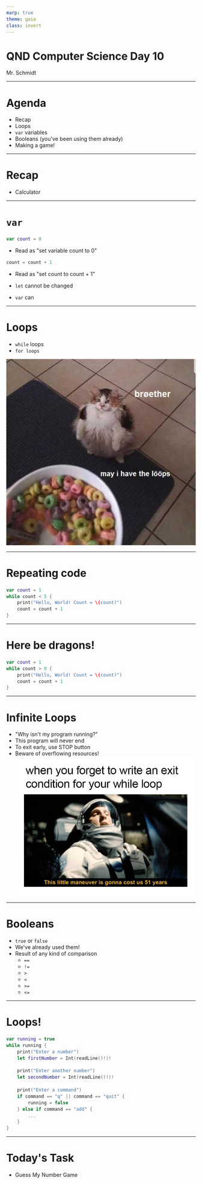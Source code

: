 ```yaml
---
marp: true
theme: gaia
class: invert
---
```


# QND Computer Science Day 10
Mr. Schmidt

--- 

# Agenda

- Recap
- Loops
- `var` variables
- Booleans (you've been using them already)
- Making a game!

---

# Recap

- Calculator


---

# `var`

```swift
var count = 0
```
- Read as "set variable count to 0"
```swift
count = count + 1
```
- Read as "set count to count + 1"

- `let` cannot be changed
- `var` can
---

# Loops

- `while` loops
- `for loops`

![bg right w:500](../assets/loop.jpeg)

<!-- -->

---

# Repeating code

```swift
var count = 1
while count < 5 {
    print("Hello, World! Count = \(count)")
    count = count + 1
}

```


---

# Here be dragons!

```swift
var count = 1
while count > 0 {
    print("Hello, World! Count = \(count)")
    count = count + 1
}

```
---

# Infinite Loops

- "Why isn't my program running?"
- This program will never end
- To exit early, use STOP button
- Beware of overflowing resources!
![bg right w:500](../assets/infinite_loop.jpeg)

---

# Booleans

- `true` or `false`
- We've already used them!
- Result of any kind of comparison
  - `==`
  - `!=`
  - `>`
  - `<`
  - `>=`
  - `<=`

---

# Loops!

```swift
var running = true
while running {
    print("Enter a number")
    let firstNumber = Int(readLine()!)!

    print("Enter another number") 
    let secondNumber = Int(readLine()!)!

    print("Enter a command")
    if command == "q" || command == "quit" {
        running = false
    } else if command == "add" {
        ...
    }
}
```

---

# Today's Task

- Guess My Number Game



